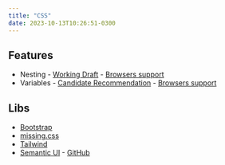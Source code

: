```yaml
---
title: "CSS"
date: 2023-10-13T10:26:51-0300
---
```

## Features
- Nesting - [Working Draft](https://drafts.csswg.org/css-nesting/) - [Browsers support](https://caniuse.com/css-nesting)
- Variables - [Candidate Recommendation](https://www.w3.org/TR/css-variables/) - [Browsers support](https://caniuse.com/css-variables)
## Libs
- [Bootstrap](https://getbootstrap.com/)
- [missing.css](https://missing.style/)
- [Tailwind](https://tailwindcss.com/)
- [Semantic UI](https://semantic-ui.com/) - [GitHub](https://github.com/Semantic-Org/Semantic-UI)